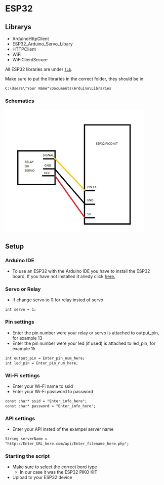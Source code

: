 # ESP32

## Librarys
  * ArduinoHttpClient
  * ESP32_Arduino_Servo_Libary
  * HTTPClient
  * WiFi
  * WiFiClientSecure

All ESP32 libraries are under [```lib```](lib).

Make sure to put the libraries in the correct folder, they should be in:
```
C:\Users\"Your Name"\Documents\Arduino\Libraries
```

### Schematics
<img src="ESP32_schematic.jpg" height="400">

## Setup 
### Arduino IDE
 - To use an ESP32 with the Arduino IDE you have to install the ESP32 board. If you have not installed it alredy click [here.](https://randomnerdtutorials.com/installing-the-esp32-board-in-arduino-ide-windows-instructions/)

### Servo or Relay
 - If change servo to 0 for relay insted of servo
 ````
 int servo = 1;
 ````
### Pin settings
 - Enter the pin number were your relay or servo is attached to output_pin, for example 13 
 - Enter the pin number were your led (if used) is attached to led_pin, for example 15 
 ````
int output_pin = Enter_pin_num_here; 
int led_pin = Enter_pin_num_here;
 ````
### Wi-Fi settings
- Enter your Wi-Fi name to ssid
- Enter your Wi-Fi password to password
````
const char* ssid = "Enter_info_here";
const char* password = "Enter_info_here";
````
### API settings
- Enter your API insted of the exampel server name
````
String serverName = "http://Enter_URL_here.com/api/Enter_filename_here.php"; 
````
### Starting the script
 - Make sure to select the correct bord type 
   - In our case it was the ESP32 PIKO KIT
 - Upload to your ESP32 device
